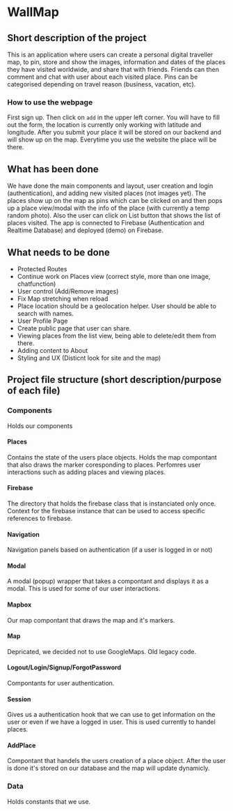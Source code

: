 # WallMap

## Short description of the project

This is an application where users can create a personal digital traveller map, to pin, store and show the images, information and dates of the places they have visited worldwide, and share that with friends. Friends can then comment and chat with user about each visited place. Pins can be categorised depending on travel reason (business, vacation, etc). 

### How to use the webpage

First sign up.
Then click on `add` in the upper left corner. You will have to fill out the form, the location is currently only working with latitude and longitude. After you submit your place it will be stored on our backend and will show up on the map. Everytime you use the website the place will be there.

## What has been done

We have done the main components and layout, user creation and login (authentication), and adding new visited places (not images yet). The places show up on the map as pins which can be clicked on and then pops up a place view/modal with the info of the place (with currently a temp random photo). Also the user can click on List button that shows the list of places visited. The app is connected to Firebase (Authentication and Realtime Database) and deployed (demo) on Firebase.  

## What needs to be done

- Protected Routes
- Continue work on Places view (correct style, more than one image, chatfunction)
- User control (Add/Remove images)
- Fix Map stretching when reload
- Place location should be a geolocation helper. User should be able to search with names.
- User Profile Page
- Create public page that user can share.
- Viewing places from the list view, being able to delete/edit them from there.
- Adding content to About
- Styling and UX (Disticnt look for site and the map)

## Project file structure (short description/purpose of each file)

### Components

Holds our components

#### Places

Contains the state of the users place objects.
Holds the map compontant that also draws the marker coresponding to places.
Perfomres user interactions such as adding places and viewing places.

#### Firebase

The directory that holds the firebase class that is instanciated only once.
Context for the firebase instance that can be used to access specific references to firebase.

#### Navigation

Navigation panels based on authentication (if a user is logged in or not)

#### Modal

A modal (popup) wrapper that takes a compontant and displays it as a modal. This is used for some of our user interactions.

#### Mapbox

Our map compontant that draws the map and it's markers.

#### Map
Depricated, we decided not to use GoogleMaps. Old legacy code.

#### Logout/Login/Signup/ForgotPassword

Compontants for user authentication.

#### Session

Gives us a authentication hook that we can use to get information on the user or even if we have a logged in user.
This is used currently to handel places.

#### AddPlace

Compontant that handels the users creation of a place object. After the user is done it's stored on our database and the map will update dynamicly.


### Data
Holds constants that we use.
